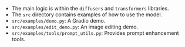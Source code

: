 - The main logic is within the `diffusers` and `transformers` libraries.
- The `src` directory contains examples of how to use the model.
- `src/examples/demo.py`: A Gradio demo.
- `src/examples/edit_demo.py`: An image editing demo.
- `src/examples/tools/prompt_utils.py`: Provides prompt enhancement tools.